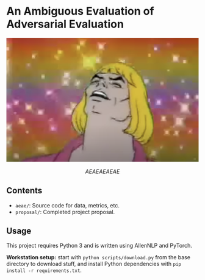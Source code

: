 # An Ambiguous Evaluation of Adversarial Evaluation

![AEAEAEAEAE](assets/aeae.png)
<div align="center"><em>AEAEAEAEAE</em></div>

## Contents

* `aeae/`: Source code for data, metrics, etc.
* `proposal/`: Completed project proposal.

## Usage

This project requires Python 3 and is written using AllenNLP and PyTorch.

**Workstation setup:** start with `python scripts/download.py` from the base directory to download
stuff, and install Python dependencies with `pip install -r requirements.txt`.

